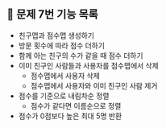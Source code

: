 ## 🎯 문제 7번 기능 목록
- 친구맵과 점수맵 생성하기
- 방문 횟수에 따라 점수 더하기
- 함께 아는 친구의 수가 같을 때 점수 더하기
- 이미 친구인 사람들과 사용자를 점수맵에서 삭제
  - 점수맵에서 사용자 삭제
  - 점수맵에서 사용자와 이미 친구인 사람 제거
- 점수를 기준으로 내림차순 정렬
  - 점수가 같다면 이름순으로 정렬
- 점수가 0점보다 높은 최대 5명 반환
